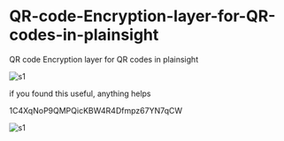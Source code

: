 # QR-code-Encryption-layer-for-QR-codes-in-plainsight
QR code Encryption layer for QR codes in plainsight


![s1](https://i.imgur.com/8ySfKAP.jpg)




















if you found this useful, anything helps

1C4XqNoP9QMPQicKBW4R4Dfmpz67YN7qCW

![s1](https://i.imgur.com/MVirCFO.png)
